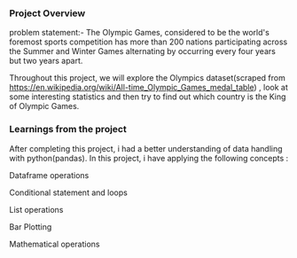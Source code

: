 ### Project Overview

 problem statement:- The Olympic Games, considered to be the world's foremost sports competition has more than 200 nations participating across the Summer and Winter Games alternating by occurring every four years but two years apart.

Throughout this project, we will explore the Olympics dataset(scraped from https://en.wikipedia.org/wiki/All-time_Olympic_Games_medal_table) , look at some interesting statistics and then try to find out which country is the King of Olympic Games.


### Learnings from the project

 After completing this project, i had a better understanding of data handling with python(pandas). In this project, i have applying the following concepts :

Dataframe operations

Conditional statement and loops

List operations

Bar Plotting

Mathematical operations


